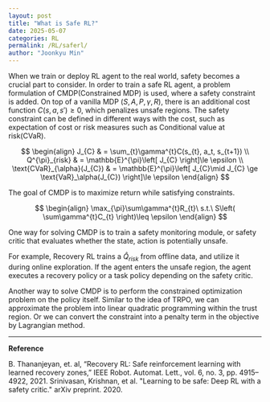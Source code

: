 ```yaml
---
layout: post
title: "What is Safe RL?"
date: 2025-05-07
categories: RL
permalink: /RL/saferl/
author: "Joonkyu Min"
---
```


When we train or deploy RL agent to the real world, safety becomes a crucial part to consider.
In order to train a safe RL agent, a problem formulation of CMDP(Constrained MDP) is used, where a safety constraint is added.
On top of a vanilla MDP $(S, A, P, \gamma, R)$, there is an additional cost function $C(s,a,s') \ge 0$, which penalizes unsafe regions.
The safety constraint can be defined in different ways with the cost, such as expectation of cost or risk measures such as Conditional value at risk(CVaR).

$$
\begin{align}
J_{C}  & = \sum_{t}\gamma^{t}C(s_{t}, a_t, s_{t+1}) \\
Q^{\pi}_{risk}  & = \mathbb{E}^{\pi}\left[ J_{C} \right]\le \epsilon \\
\text{CVaR}_{\alpha}(J_{C})  & = \mathbb{E}^{\pi}\left[ J_{C}\mid J_{C} \ge \text{VaR}_\alpha(J_{C}) \right]\le \epsilon
\end{align}
$$

The goal of CMDP is to maximize return while satisfying constraints.

$$
\begin{align}
\max_{\pi}\sum\gamma^{t}R_{t}\ s.t.\ S\left( \sum\gamma^{t}C_{t} \right)\leq \epsilon
\end{align}
$$

One way for solving CMDP is to train a safety monitoring module, or safety critic that evaluates whether the state, action is potentially unsafe.

For example, Recovery RL trains a $\hat{Q}_{risk}$ from offline data, and utilize it during online exploration.
If the agent enters the unsafe region, the agent executes a recovery policy or a task policy depending on the safety critic.

Another way to solve CMDP is to perform the constrained optimization problem on the policy itself. 
Similar to the idea of TRPO, we can approximate the problem into linear quadratic programming within the trust region.
Or we can convert the constraint into a penalty term in the objective by Lagrangian method. 


---
**Reference**

B. Thananjeyan, et. al, “Recovery RL: Safe reinforcement learning with learned recovery zones,” IEEE Robot. Automat. Lett., vol. 6, no. 3, pp. 4915–4922, 2021.
Srinivasan, Krishnan, et al. "Learning to be safe: Deep RL with a safety critic." arXiv preprint. 2020.